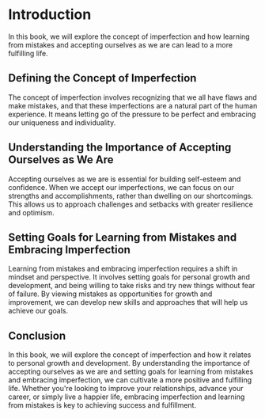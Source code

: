 Introduction
============

In this book, we will explore the concept of imperfection and how learning from mistakes and accepting ourselves as we are can lead to a more fulfilling life.

Defining the Concept of Imperfection
------------------------------------

The concept of imperfection involves recognizing that we all have flaws and make mistakes, and that these imperfections are a natural part of the human experience. It means letting go of the pressure to be perfect and embracing our uniqueness and individuality.

Understanding the Importance of Accepting Ourselves as We Are
-------------------------------------------------------------

Accepting ourselves as we are is essential for building self-esteem and confidence. When we accept our imperfections, we can focus on our strengths and accomplishments, rather than dwelling on our shortcomings. This allows us to approach challenges and setbacks with greater resilience and optimism.

Setting Goals for Learning from Mistakes and Embracing Imperfection
-------------------------------------------------------------------

Learning from mistakes and embracing imperfection requires a shift in mindset and perspective. It involves setting goals for personal growth and development, and being willing to take risks and try new things without fear of failure. By viewing mistakes as opportunities for growth and improvement, we can develop new skills and approaches that will help us achieve our goals.

Conclusion
----------

In this book, we will explore the concept of imperfection and how it relates to personal growth and development. By understanding the importance of accepting ourselves as we are and setting goals for learning from mistakes and embracing imperfection, we can cultivate a more positive and fulfilling life. Whether you're looking to improve your relationships, advance your career, or simply live a happier life, embracing imperfection and learning from mistakes is key to achieving success and fulfillment.
